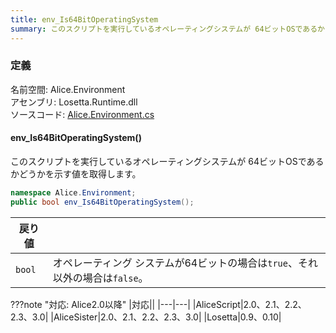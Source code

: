 ```yaml
---
title: env_Is64BitOperatingSystem
summary: このスクリプトを実行しているオペレーティングシステムが 64ビットOSであるかどうかを示す値を取得します。
---
```

### 定義
名前空間: Alice.Environment<br/>
アセンブリ: Losetta.Runtime.dll<br/>
ソースコード: [Alice.Environment.cs](https://github.com/WSOFT-Project/Losetta/blob/master/Losetta.Runtime/Alice.Environment.cs)

#### env_Is64BitOperatingSystem()

このスクリプトを実行しているオペレーティングシステムが 64ビットOSであるかどうかを示す値を取得します。

```cs title="AliceScript"
namespace Alice.Environment;
public bool env_Is64BitOperatingSystem();
```

|戻り値| |
|-|-|
|`bool`|オペレーティング システムが64ビットの場合は`true`、それ以外の場合は`false`。|

???note "対応: Alice2.0以降"
    |対応||
    |---|---|
    |AliceScript|2.0、2.1、2.2、2.3、3.0|
    |AliceSister|2.0、2.1、2.2、2.3、3.0|
    |Losetta|0.9、0.10|
